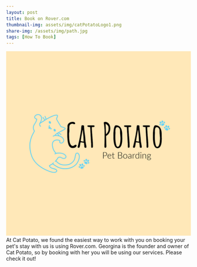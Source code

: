 ```yaml
---
layout: post
title: Book on Rover.com
thumbnail-img: assets/img/catPotatoLogo1.png
share-img: /assets/img/path.jpg
tags: [How To Book]
---
```

[![Cat Potato Logo](/assets/img/catPotatoLogo1.png)](https://www.rover.com/members/georgina-c-cat-whisperer)
At Cat Potato, we found the easiest way to work with you on booking your pet's stay with us is using Rover.com. Georgina is the founder and owner of Cat Potato, so by booking with her you will be using our services. Please check it out! 
